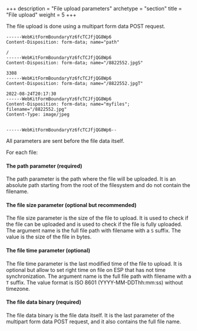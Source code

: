 +++
description = "File upload parameters"
archetype = "section"
title = "File upload"
weight = 5
+++

The file upload is done using a multipart form data POST request.
```
------WebKitFormBoundaryYz6fcTCJfjQG8Wp6
Content-Disposition: form-data; name="path"

/
------WebKitFormBoundaryYz6fcTCJfjQG8Wp6
Content-Disposition: form-data; name="/8822552.jpgS"

3308
------WebKitFormBoundaryYz6fcTCJfjQG8Wp6
Content-Disposition: form-data; name="/8822552.jpgT"

2022-08-24T20:17:30
------WebKitFormBoundaryYz6fcTCJfjQG8Wp6
Content-Disposition: form-data; name="myfiles"; filename="/8822552.jpg"
Content-Type: image/jpeg


------WebKitFormBoundaryYz6fcTCJfjQG8Wp6--
```

All parameters are sent before the file data itself.

For each file:

#### The path parameter (required)
The path parameter is the path where the file will be uploaded. It is an absolute path starting from the root of the filesystem and do not contain the filename.

#### The file size parameter (optional but recommended)
The file size parameter is the size of the file to upload. It is used to check if the file can be uploaded and is used to check if the file is fully uploaded.
The argument name is the full file path with filename with a `S` suffix.
The value is the size of the file in bytes.

#### The file time parameter (optional)
The file time parameter is the last modified time of the file to upload. It is optional but allow to set right time on file on ESP that has not time synchronization.
The argument name is the full file path with filename with a `T` suffix.
The value format is ISO 8601 (YYYY-MM-DDThh:mm:ss) without timezone.

#### The file data binary (required)
The file data binary is the file data itself. It is the last parameter of the multipart form data POST request, and it also contains the full file name.